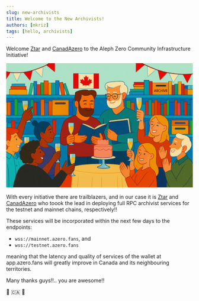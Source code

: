 ```yaml
---
slug: new-archivists
title: Welcome to the New Archivists!
authors: [mkriz]
tags: [hello, archivists]
---
```


Welcome [Ztar](https://x.com/ztrgzng) and [CanadAzero](https://x.com/canadazero1) to the Aleph Zero Community Infrastructure Initiative!

<!-- truncate -->

![party](welcome.png)

With every initiative there are trailblazers, and in our case it is [Ztar](https://x.com/ztrgzng)  and [CanadAzero](https://x.com/canadazero1) who toook the lead in deploying full RPC archivist services for the testnet and mainnet chains, respectively!!

These services will be incorporated within the next few days to the endpoints:
- `wss://mainnet.azero.fans`, and
- `wss://testnet.azero.fans`

meaning that the latency and quality of services of the wallet at app.azero.fans will greatly improve in Canada and its neighbouring territories.

Many thanks guys!!.. you are awesome!!

:beers: :canada: :maple_leaf: